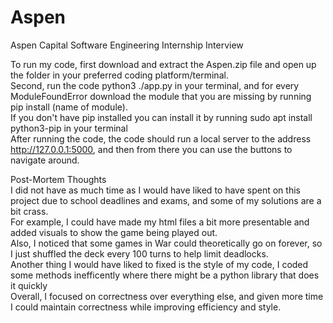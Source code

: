 # Aspen
Aspen Capital Software Engineering Internship Interview <br>

To run my code, first download and extract the Aspen.zip file and open up the folder in your preferred coding platform/terminal. <br>
Second, run the code python3 ./app.py in your terminal, and for every ModuleFoundError download the module that you are missing by running pip install (name of module). <br>
If you don't have pip installed you can install it by running sudo apt install python3-pip in your terminal<br>
After running the code, the code should run a local server to the address http://127.0.0.1:5000, and then from there you can use the buttons to navigate around. <br>


Post-Mortem Thoughts <br>
I did not have as much time as I would have liked to have spent on this project due to school deadlines and exams, and some of my solutions are a bit crass. <br>
For example, I could have made my html files a bit more presentable and added visuals to show the game being played out. <br>
Also, I noticed that some games in War could theoretically go on forever, so I just shuffled the deck every 100 turns to help limit deadlocks. <br>
Another thing I would have liked to fixed is the style of my code, I coded some methods inefficently where there might be a python library that does it quickly <br>
Overall, I focused on correctness over everything else, and given more time I could maintain correctness while improving efficiency and style. <br>

